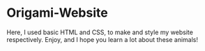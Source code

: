 # Origami-Website
Here, I used basic HTML and CSS, to make and style my website respectively. Enjoy, and I hope you learn a lot about these animals!
